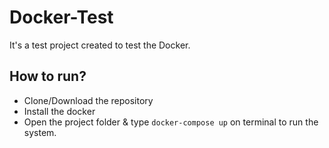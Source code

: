 # Docker-Test
It's a test project created to test the Docker.

## How to run?
- Clone/Download the repository
- Install the docker
- Open the project folder & type `docker-compose up` on terminal to run the system.
